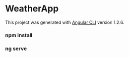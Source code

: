 # WeatherApp

This project was generated with [Angular CLI](https://github.com/angular/angular-cli) version 1.2.6.

### npm install
### ng serve
